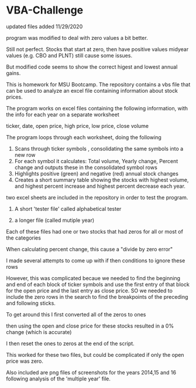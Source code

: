 # VBA-Challenge

updated files added 11/29/2020

program was modified to deal with zero values a bit better.

Still not perfect.  Stocks that start at zero, then have positive values midyear values (e.g. CBO and PLNT) still cause some issues.

But modified code seems to show the correct higest and lowest annual gains.


This is homework for MSU Bootcamp.  The repository contains a vbs file that can be used to analyze an excel file containing information about stock prices. 

The program works on excel files  containing the following information, with the info for each year on a separate worksheet

ticker, date, open price, high price, low price, 	close	volume		

The program loops through each worksheet, doing the following

1.  Scans through  ticker symbols <ticker>, consolidating the same symbols into a new row
2.  For each symbol it calculates: 	Total volume, Yearly change, Percent change and outputs these in the consolidated symbol rows
3.  Highlights positive (green) and negative (red) annual stock changes
4.  Creates a short summary table showing the stocks with highest volume, and highest percent increase and highest percent decrease each year.

two excel sheets are included in the repository in order to test the program.

1. A short 'tester file' called alphabetical tester

2. a longer file (called mutiple year)

Each of these files had one or two stocks that had zeros for all or most of the categories

When calculating percent change, this cause a "divide by zero error"

I made several attempts to come up with if then conditions to ignore these rows

However, this was complicated becaue we needed to find the beginning and end of each block of ticker symbols and use the first entry of that block for the
open price and the last entry as close price.  SO we needed to include the zero rows in the search to find the breakpoints of the preceding and following sticks.

To get around this I first converted all of the zeros to ones

then using the open and close price for these stocks resulted in a 0% change (which is accurate)

I then reset the ones to zeros at the end of the script.

This worked for these two files, but could be complicated if only the open price was zero.

Also included are png files of screenshots for the years 2014,15 and 16 following analysis of the 'multiple year' file.
